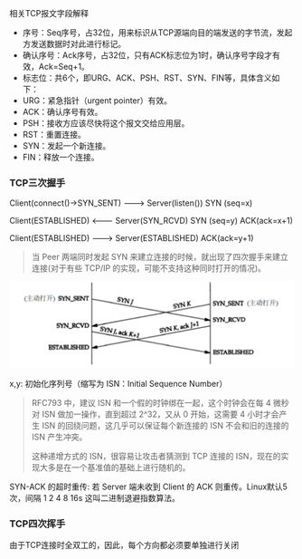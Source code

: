 相关TCP报文字段解释

- 序号：Seq序号，占32位，用来标识从TCP源端向目的端发送的字节流，发起方发送数据时对此进行标记。
- 确认序号：Ack序号，占32位，只有ACK标志位为1时，确认序号字段才有效，Ack=Seq+1。
- 标志位：共6个，即URG、ACK、PSH、RST、SYN、FIN等，具体含义如下：
- URG：紧急指针（urgent pointer）有效。
- ACK：确认序号有效。
- PSH：接收方应该尽快将这个报文交给应用层。
- RST：重置连接。
- SYN：发起一个新连接。
- FIN：释放一个连接。

### TCP三次握手

Client(connect()->SYN_SENT) 	---> 	Server(listen()) 						SYN (seq=x)

Client(ESTABLISHED) 				 <--- 	Server(SYN_RCVD) 				  SYN (seq=y) ACK(ack=x+1)

Client(ESTABLISHED)				   ---> 	Server(ESTABLISHED) 			ACK(ack=y+1)

> 当 Peer 两端同时发起 SYN 来建立连接的时候，就出现了四次握手来建立连接(对于有些 TCP/IP 的实现，可能不支持这种同时打开的情况)。

<img src="%E6%8F%A1%E6%89%8B%E6%8C%A5%E6%89%8B.assets/image-20210523162242527.png" alt="image-20210523162242527" style="zoom:50%;" />

x,y: 初始化序列号（缩写为 ISN：Initial Sequence Number）

> RFC793 中，建议 ISN 和一个假的时钟绑在一起，这个时钟会在每 4 微秒对 ISN 做加一操作，直到超过 2^32，又从 0 开始，这需要 4 小时才会产生 ISN 的回绕问题，这几乎可以保证每个新连接的 ISN 不会和旧的连接的 ISN 产生冲突。
>
> 这种递增方式的 ISN，很容易让攻击者猜测到 TCP 连接的 ISN，现在的实现大多是在一个基准值的基础上进行随机的。

SYN-ACK 的超时重传: 若 Server 端未收到 Client 的 ACK 则重传。Linux默认5次，间隔 1 2 4 8 16s 这叫二进制退避指数算法。

### TCP四次挥手

由于TCP连接时全双工的，因此，每个方向都必须要单独进行关闭